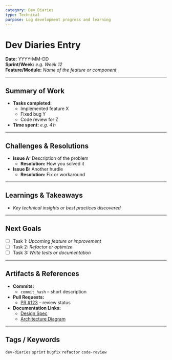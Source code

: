 ```yaml
---
category: Dev Diaries
type: Technical
purpose: Log development progress and learning
---
```


# Dev Diaries Entry

**Date:** YYYY-MM-DD  
**Sprint/Week:** _e.g. Week 12_  
**Feature/Module:** _Name of the feature or component_

---

## Summary of Work
- **Tasks completed:**  
  - Implemented feature X  
  - Fixed bug Y  
  - Code review for Z
- **Time spent:** _e.g. 4 h_

---

## Challenges & Resolutions
- **Issue A:** Description of the problem  
  - **Resolution:** How you solved it  
- **Issue B:** Another hurdle  
  - **Resolution:** Fix or workaround

---

## Learnings & Takeaways
- _Key technical insights or best practices discovered_

---

## Next Goals
- [ ] Task 1: _Upcoming feature or improvement_  
- [ ] Task 2: _Refactor or optimize_  
- [ ] Task 3: _Write tests or documentation_

---

## Artifacts & References
- **Commits:**  
  - `commit_hash` – short description  
- **Pull Requests:**  
  - [PR #123](https://github.com/…) – review status  
- **Documentation Links:**  
  - [Design Spec](https://…)  
  - [Architecture Diagram](path/to/diagram.png)

---

## Tags / Keywords
`dev-diaries` `sprint` `bugfix` `refactor` `code-review`
